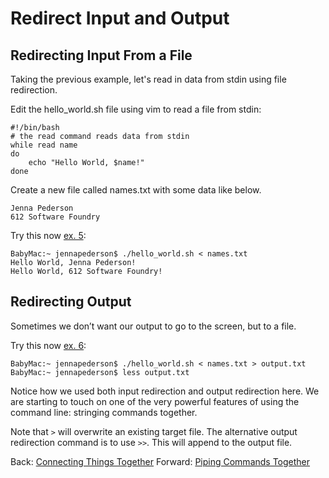 # Redirect Input and Output

## Redirecting Input From a File

Taking the previous example, let's read in data from stdin using file redirection.

Edit the hello_world.sh file using vim to read a file from stdin:
```
#!/bin/bash
# the read command reads data from stdin
while read name
do
    echo "Hello World, $name!"
done
```

Create a new file called names.txt with some data like below.
```
Jenna Pederson
612 Software Foundry
```

Try this now [ex. 5](example5):
```
BabyMac:~ jennapederson$ ./hello_world.sh < names.txt
Hello World, Jenna Pederson!
Hello World, 612 Software Foundry!
```

## Redirecting Output

Sometimes we don’t want our output to go to the screen, but to a file.

Try this now [ex. 6](example6):
```
BabyMac:~ jennapederson$ ./hello_world.sh < names.txt > output.txt
BabyMac:~ jennapederson$ less output.txt
```

Notice how we used both input redirection and output redirection here. We are starting to touch on one of the very powerful features of using the command line: stringing commands together.

Note that `>` will overwrite an existing target file. The alternative output redirection command is to use `>>`. This will append to the output file.

Back: [Connecting Things Together](09_connecting_things_together.md)
Forward: [Piping Commands Together](10b_piping.md)
